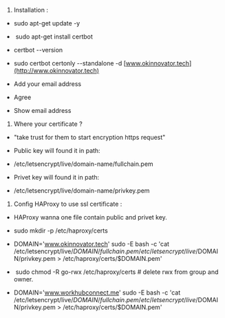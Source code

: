 1. Installation :

- sudo apt-get update -y
-  sudo apt-get install certbot
- certbot --version
- sudo certbot certonly --standalone -d [www.okinnovator.tech](http://www.okinnovator.tech)

- Add your email address
- Agree
- Show email address

1. Where your certificate ?

- "take trust for them to start encryption https request"

- Public key will found it in path:

- /etc/letsencrypt/live/domain-name/fullchain.pem

- Privet key will found it in path:

- /etc/letsencrypt/live/domain-name/privkey.pem

1. Config HAProxy to use ssl certificate :

- HAProxy wanna one file contain public and privet key.
- sudo mkdir -p /etc/haproxy/certs
- DOMAIN='www.okinnovator.tech' sudo -E bash -c 'cat /etc/letsencrypt/live/$DOMAIN/fullchain.pem /etc/letsencrypt/live/$DOMAIN/privkey.pem > /etc/haproxy/certs/$DOMAIN.pem'
-  sudo chmod -R go-rwx /etc/haproxy/certs # delete rwx from group and owner.

- DOMAIN='www.workhubconnect.me' sudo -E bash -c 'cat /etc/letsencrypt/live/$DOMAIN/fullchain.pem /etc/letsencrypt/live/$DOMAIN/privkey.pem > /etc/haproxy/certs/$DOMAIN.pem'
